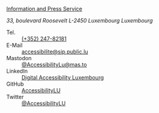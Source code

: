 [Information and Press Service](https://sip.gouvernement.lu)

<address>
33, boulevard Roosevelt
L-2450 Luxembourg
Luxembourg
</address>

<dl>
  <dt>Tel.</dt>
  <dd><a href="tel:+35224782181">(+352) 247-82181</a></dd>
  <dt>E-Mail</dt>
  <dd><a href="mailto:accessibilite@ sip.public.lu">accessibilite@sip.public.lu</a></dd>
  <dt>Mastodon</dt>
  <dd><a href="https://mas.to/@accessibilityLu" rel="me">@AccessibilityLu@mas.to</a></dd>
  <dt>LinkedIn</dt>
  <dd><a href="https://www.linkedin.com/company/accessilibity-lu/">Digital Accessibility Luxembourg</a></dd>
  <dt>GitHub</dt>
  <dd><a href="https://github.com/accessibility-luxembourg">AccessibilityLU</a></dd>
  <dt>Twitter</dt>
  <dd><a href="https://twitter.com/AccessibilityLu">@AccessibilityLU</a></dd>
</dl>